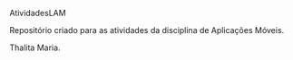 AtividadesLAM

Repositório criado para as atividades da disciplina de Aplicações Móveis.

Thalita Maria.
